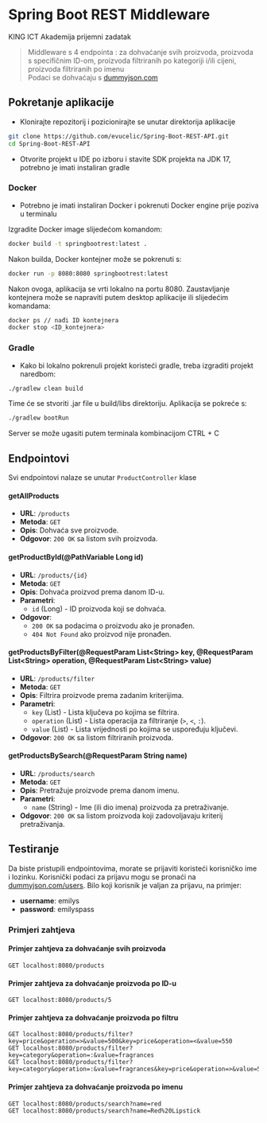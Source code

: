 # Spring Boot REST Middleware
KING ICT Akademija prijemni zadatak
> Middleware s 4 endpointa : za dohvaćanje svih proizvoda, proizvoda s specifičnim ID-om, proizvoda filtriranih po kategoriji i/ili cijeni, proizvoda filtriranih po imenu \
Podaci se dohvaćaju s [dummyjson.com](dummyjson.com)

## Pokretanje aplikacije

- Klonirajte repozitorij i pozicionirajte se unutar direktorija aplikacije
```sh
git clone https://github.com/evucelic/Spring-Boot-REST-API.git
cd Spring-Boot-REST-API
```
- Otvorite projekt u IDE po izboru i stavite SDK projekta na JDK 17, potrebno je imati instaliran gradle

### **Docker** 
- Potrebno je imati instaliran Docker i pokrenuti Docker engine prije poziva u terminalu

Izgradite Docker image slijedećom komandom:
```sh
docker build -t springbootrest:latest .
```
Nakon builda, Docker kontejner može se pokrenuti s:
```sh
docker run -p 8080:8080 springbootrest:latest
```
Nakon ovoga, aplikacija se vrti lokalno na portu 8080. Zaustavljanje kontejnera može se napraviti putem desktop aplikacije ili slijedećim komandama:
```sh
docker ps // nađi ID kontejnera
docker stop <ID_kontejnera>
```

### **Gradle** 
- Kako bi lokalno pokrenuli projekt koristeći gradle, treba izgraditi projekt naredbom:
```sh
./gradlew clean build
```
Time će se stvoriti .jar file u build/libs direktoriju. Aplikacija se pokreće s:
```sh
./gradlew bootRun
```
Server se može ugasiti putem terminala kombinacijom CTRL + C


## Endpointovi
Svi endpointovi nalaze se unutar `ProductController` klase
#### getAllProducts
- **URL**: `/products`
- **Metoda**: `GET`
- **Opis**: Dohvaća sve proizvode.
- **Odgovor**: `200 OK` sa listom svih proizvoda.

#### getProductById(@PathVariable Long id)
- **URL**: `/products/{id}`
- **Metoda**: `GET`
- **Opis**: Dohvaća proizvod prema danom ID-u.
- **Parametri**:
  - `id` (Long) - ID proizvoda koji se dohvaća.
- **Odgovor**: 
  - `200 OK` sa podacima o proizvodu ako je pronađen.
  - `404 Not Found` ako proizvod nije pronađen.

#### getProductsByFilter(@RequestParam List\<String> key, @RequestParam List\<String> operation, @RequestParam List\<String> value)
- **URL**: `/products/filter`
- **Metoda**: `GET`
- **Opis**: Filtrira proizvode prema zadanim kriterijima.
- **Parametri**:
  - `key` (List<String>) - Lista ključeva po kojima se filtrira.
  - `operation` (List<String>) - Lista operacija za filtriranje (`>`, `<`, `:`).
  - `value` (List<String>) - Lista vrijednosti po kojima se uspoređuju ključevi.
- **Odgovor**: `200 OK` sa listom filtriranih proizvoda.

#### getProductsBySearch(@RequestParam String name)
- **URL**: `/products/search`
- **Metoda**: `GET`
- **Opis**: Pretražuje proizvode prema danom imenu.
- **Parametri**:
  - `name` (String) - Ime (ili dio imena) proizvoda za pretraživanje.
- **Odgovor**: `200 OK` sa listom proizvoda koji zadovoljavaju kriterij pretraživanja.


## Testiranje
Da biste pristupili endpointovima, morate se prijaviti koristeći korisničko ime i lozinku. Korisnički podaci za prijavu mogu se pronaći na [dummyjson.com/users](https://dummyjson.com/users). Bilo koji korisnik je valjan za prijavu, na primjer:

- **username**: emilys
- **password**: emilyspass

### Primjeri zahtjeva

#### Primjer zahtjeva za dohvaćanje svih proizvoda
```http
GET localhost:8080/products
```

#### Primjer zahtjeva za dohvaćanje proizvoda po ID-u
```http
GET localhost:8080/products/5
```

#### Primjer zahtjeva za dohvaćanje proizvoda po filtru
```http
GET localhost:8080/products/filter?key=price&operation=>&value=500&key=price&operation=<&value=550
GET localhost:8080/products/filter?key=category&operation=:&value=fragrances
GET localhost:8080/products/filter?key=category&operation=:&value=fragrances&key=price&operation=>&value=50
```

#### Primjer zahtjeva za dohvaćanje proizvoda po imenu
```http
GET localhost:8080/products/search?name=red
GET localhost:8080/products/search?name=Red%20Lipstick


